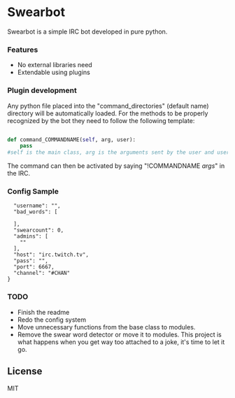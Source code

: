 # Swearbot
Swearbot is a simple IRC bot developed in pure python.

### Features
* No external libraries need
* Extendable using plugins

### Plugin development
Any python file placed into the "command_directories" (default name) directory will be automatically loaded. For the methods to be properly recognized by the bot they need to follow the following template:

```python

def command_COMMANDNAME(self, arg, user):
    pass
#self is the main class, arg is the arguments sent by the user and user is the username
```

The command can then be activated by saying "!COMMANDNAME *args*" in the IRC.

### Config Sample
```json{
  "username": "",
  "bad_words": [

  ],
  "swearcount": 0,
  "admins": [
    ""
  ],
  "host": "irc.twitch.tv",
  "pass": "",
  "port": 6667,
  "channel": "#CHAN"
}
```

### TODO
* Finish the readme
* Redo the config system
* Move unnecessary functions from the base class to modules.
* Remove the swear word detector or move it to modules. This project is what happens when you get way too attached to a joke, it's time to let it go.

License
----
MIT
